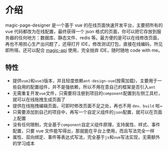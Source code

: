 # 介绍

magic-page-designer 是一个基于 vue 的在线页面快速开发平台，主要把所有的 vue 代码都改为在线配置，最终获得一个 json 格式的页面，你可以把它存放到服务器的任何地方：数据库、静态文件、redis 等。最方便的是可以在线修改页面，再也不用担心生产出问题了，还得打开 IDE，修改测试打包，直接在线编码，所见即所得。还可以配合 [magic-api](https://gitee.com/ssssssss-team/magic-api) 使用，完全抛弃 IDE，随时随地 code with me。

## 特性

- 提供`vue2`和`vue3`版本，并且轻度依赖`ant-design-vue`(按需加载)，主要用于一些自用的配置组件，并不是强依赖，所以不用在意自己的框架是否引入`ant`
- 无需重复开发`vue`文件，只需要将注册到项目的`component`配置到左侧工具栏，就可以在线拖拽生成页面了
- 提供在线拖拽编辑页面，可即时修改页面不足之处，再也不用 `dev、build` 啦~
- 只需要添加到自己的项目中，再写一个自定义组件的`json`配置，就可以在页面上配置
- 没有任何限制，完全基于`component`自定义组件原理，支持属性、样式、事件配置，只要 vue 文件能写得出，那就能在平台上使用，而且写法完全一样
- 属性、双向绑定、事件等表达式写法，完全基于`js`和`vue`写法实现，无需额外的学习成本
